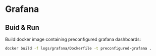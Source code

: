 # Grafana

## Buid & Run
Build docker image containing preconfigured grafana dashboards:

```sh
docker build -f logs/grafana/Dockerfile -t preconfigured-grafana .  
```